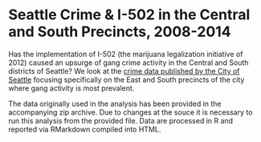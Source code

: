 # Seattle Crime & I-502 in the Central and South Precincts, 2008-2014

Has the implementation of I-502 (the marijuana legalization initiative of 2012) caused an upsurge of gang crime activity in the Central and South districts of Seattle?  We look at the [crime data published by the City of Seattle](https://data.seattle.gov) focusing specifically on the East and South precincts of the city where gang activity is most prevalent.

The data originally used in the analysis has been provided in the accompanying zip archive.  Due to changes at the souce it is necessary to run this analysis from the provided file.  Data are processed in R and reported via RMarkdown compiled into HTML.